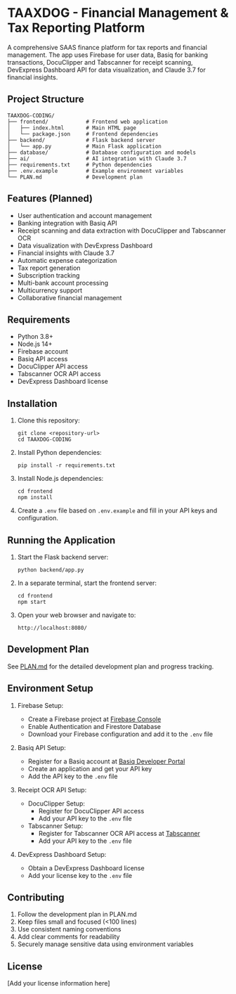 # TAAXDOG - Financial Management & Tax Reporting Platform

A comprehensive SAAS finance platform for tax reports and financial management. The app uses Firebase for user data, Basiq for banking transactions, DocuClipper and Tabscanner for receipt scanning, DevExpress Dashboard API for data visualization, and Claude 3.7 for financial insights.

## Project Structure

```
TAAXDOG-CODING/
├── frontend/            # Frontend web application
│   ├── index.html       # Main HTML page
│   └── package.json     # Frontend dependencies
├── backend/             # Flask backend server
│   └── app.py           # Main Flask application
├── database/            # Database configuration and models
├── ai/                  # AI integration with Claude 3.7
├── requirements.txt     # Python dependencies
├── .env.example         # Example environment variables
└── PLAN.md              # Development plan
```

## Features (Planned)

- User authentication and account management
- Banking integration with Basiq API
- Receipt scanning and data extraction with DocuClipper and Tabscanner OCR
- Data visualization with DevExpress Dashboard
- Financial insights with Claude 3.7
- Automatic expense categorization
- Tax report generation
- Subscription tracking
- Multi-bank account processing
- Multicurrency support
- Collaborative financial management

## Requirements

- Python 3.8+
- Node.js 14+
- Firebase account
- Basiq API access
- DocuClipper API access
- Tabscanner OCR API access
- DevExpress Dashboard license

## Installation

1. Clone this repository:
   ```
   git clone <repository-url>
   cd TAAXDOG-CODING
   ```

2. Install Python dependencies:
   ```
   pip install -r requirements.txt
   ```

3. Install Node.js dependencies:
   ```
   cd frontend
   npm install
   ```

4. Create a `.env` file based on `.env.example` and fill in your API keys and configuration.

## Running the Application

1. Start the Flask backend server:
   ```
   python backend/app.py
   ```

2. In a separate terminal, start the frontend server:
   ```
   cd frontend
   npm start
   ```

3. Open your web browser and navigate to:
   ```
   http://localhost:8080/
   ```

## Development Plan

See [PLAN.md](PLAN.md) for the detailed development plan and progress tracking.

## Environment Setup

1. Firebase Setup:
   - Create a Firebase project at [Firebase Console](https://console.firebase.google.com/)
   - Enable Authentication and Firestore Database
   - Download your Firebase configuration and add it to the `.env` file

2. Basiq API Setup:
   - Register for a Basiq account at [Basiq Developer Portal](https://dashboard.basiq.io/login)
   - Create an application and get your API key
   - Add the API key to the `.env` file

3. Receipt OCR API Setup:
   - DocuClipper Setup:
     - Register for DocuClipper API access
     - Add your API key to the `.env` file
   - Tabscanner Setup:
     - Register for Tabscanner OCR API access at [Tabscanner](https://tabscanner.com/)
     - Add your API key to the `.env` file

4. DevExpress Dashboard Setup:
   - Obtain a DevExpress Dashboard license
   - Add your license key to the `.env` file

## Contributing

1. Follow the development plan in PLAN.md
2. Keep files small and focused (<100 lines)
3. Use consistent naming conventions
4. Add clear comments for readability
5. Securely manage sensitive data using environment variables

## License

[Add your license information here] 